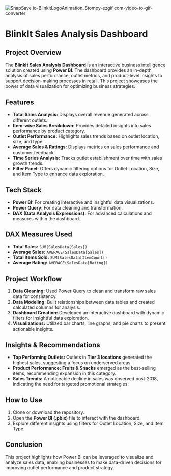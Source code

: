 ![SnapSave io-BlinkitLogoAnimation_Stompy-ezgif com-video-to-gif-converter](https://github.com/user-attachments/assets/a77b1988-d8c9-4d67-b90d-2f8a75c476f2)


# BlinkIt Sales Analysis Dashboard

## Project Overview

The **BlinkIt Sales Analysis Dashboard** is an interactive business intelligence solution created using **Power BI**. The dashboard provides an in-depth analysis of sales performance, outlet metrics, and product-level insights to support decision-making processes in retail. This project showcases the power of data visualization for optimizing business strategies.

## Features

- **Total Sales Analysis:** Displays overall revenue generated across different outlets.
- **Item-wise Sales Breakdown:** Provides detailed insights into sales performance by product category.
- **Outlet Performance:** Highlights sales trends based on outlet location, size, and type.
- **Average Sales & Ratings:** Displays metrics on sales performance and customer feedback.
- **Time Series Analysis:** Tracks outlet establishment over time with sales growth trends.
- **Filter Panel:** Offers dynamic filtering options for Outlet Location, Size, and Item Type to enhance data exploration.

## Tech Stack

- **Power BI:** For creating interactive and insightful data visualizations.
- **Power Query:** For data cleaning and transformation.
- **DAX (Data Analysis Expressions):** For advanced calculations and measures within the dashboard.

## DAX Measures Used

- **Total Sales:** `SUM(SalesData[Sales])`
- **Average Sales:** `AVERAGE(SalesData[Sales])`
- **Total Items Sold:** `SUM(SalesData[ItemCount])`
- **Average Rating:** `AVERAGE(SalesData[Rating])`

## Project Workflow

1. **Data Cleaning:** Used Power Query to clean and transform raw sales data for consistency.
2. **Data Modeling:** Built relationships between data tables and created calculated columns for analysis.
3. **Dashboard Creation:** Developed an interactive dashboard with dynamic filters for insightful data exploration.
4. **Visualizations:** Utilized bar charts, line graphs, and pie charts to present actionable insights.
   
## Insights & Recommendations

- **Top Performing Outlets:** Outlets in **Tier 3 locations** generated the highest sales, suggesting a focus on underserved areas.
- **Product Performance:** **Fruits & Snacks** emerged as the best-selling items, recommending expansion in this category.
- **Sales Trends:** A noticeable decline in sales was observed post-2018, indicating the need for targeted promotional strategies.

## How to Use

1. Clone or download the repository.
2. Open the **Power BI (.pbix)** file to interact with the dashboard.
3. Explore different insights using filters for Outlet Location, Size, and Item Type.

## Conclusion

This project highlights how Power BI can be leveraged to visualize and analyze sales data, enabling businesses to make data-driven decisions for improving outlet performance and product strategy.

